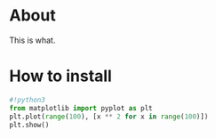 # About
This is what.

# How to install
```Python
#!python3
from matplotlib import pyplot as plt
plt.plot(range(100), [x ** 2 for x in range(100)])
plt.show()
```